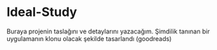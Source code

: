 # Ideal-Study

Buraya projenin taslağını ve detaylarını yazacağım.
Şimdilik tanınan bir uygulamanın klonu olacak şekilde tasarlandı (goodreads)
